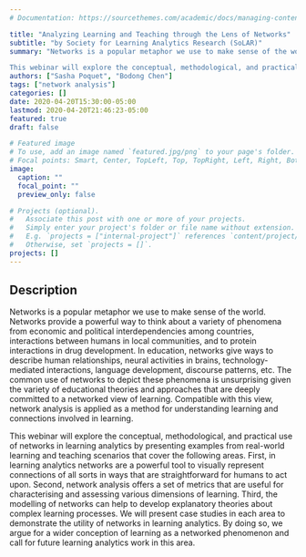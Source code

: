 ```yaml
---
# Documentation: https://sourcethemes.com/academic/docs/managing-content/

title: "Analyzing Learning and Teaching through the Lens of Networks"
subtitle: "by Society for Learning Analytics Research (SoLAR)"
summary: "Networks is a popular metaphor we use to make sense of the world. Networks provide a powerful way to think about a variety of phenomena from economic and political interdependencies among countries, interactions between humans in local communities, and to protein interactions in drug development. In education, networks give ways to describe human relationships, neural activities in brains, technology-mediated interactions, language development, discourse patterns, etc. The common use of networks to depict these phenomena is unsurprising given the variety of educational theories and approaches that are deeply committed to a networked view of learning. Compatible with this view, network analysis is applied as a method for understanding learning and connections involved in learning.

This webinar will explore the conceptual, methodological, and practical use of networks in learning analytics by presenting examples from real-world learning and teaching scenarios that cover the following areas. First, in learning analytics networks are a powerful tool to visually represent connections of all sorts in ways that are straightforward for humans to act upon. Second, network analysis offers a set of metrics that are useful for characterising and assessing various dimensions of learning. Third, the modelling of networks can help to develop explanatory theories about complex learning processes. We will present case studies in each area to demonstrate the utility of networks in learning analytics. By doing so, we argue for a wider conception of learning as a networked phenomenon and call for future learning analytics work in this area."
authors: ["Sasha Poquet", "Bodong Chen"]
tags: ["network analysis"]
categories: []
date: 2020-04-20T15:30:00-05:00
lastmod: 2020-04-20T21:46:23-05:00
featured: true
draft: false

# Featured image
# To use, add an image named `featured.jpg/png` to your page's folder.
# Focal points: Smart, Center, TopLeft, Top, TopRight, Left, Right, BottomLeft, Bottom, BottomRight.
image:
  caption: ""
  focal_point: ""
  preview_only: false

# Projects (optional).
#   Associate this post with one or more of your projects.
#   Simply enter your project's folder or file name without extension.
#   E.g. `projects = ["internal-project"]` references `content/project/deep-learning/index.md`.
#   Otherwise, set `projects = []`.
projects: []
---
```


## Description

Networks is a popular metaphor we use to make sense of the world. Networks provide a powerful way to think about a variety of phenomena from economic and political interdependencies among countries, interactions between humans in local communities, and to protein interactions in drug development. In education, networks give ways to describe human relationships, neural activities in brains, technology-mediated interactions, language development, discourse patterns, etc. The common use of networks to depict these phenomena is unsurprising given the variety of educational theories and approaches that are deeply committed to a networked view of learning. Compatible with this view, network analysis is applied as a method for understanding learning and connections involved in learning.

This webinar will explore the conceptual, methodological, and practical use of networks in learning analytics by presenting examples from real-world learning and teaching scenarios that cover the following areas. First, in learning analytics networks are a powerful tool to visually represent connections of all sorts in ways that are straightforward for humans to act upon. Second, network analysis offers a set of metrics that are useful for characterising and assessing various dimensions of learning. Third, the modelling of networks can help to develop explanatory theories about complex learning processes. We will present case studies in each area to demonstrate the utility of networks in learning analytics. By doing so, we argue for a wider conception of learning as a networked phenomenon and call for future learning analytics work in this area.